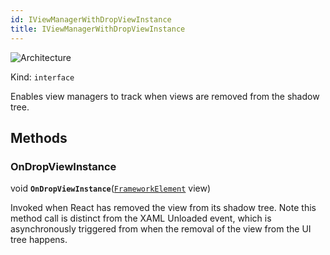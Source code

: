 ```yaml
---
id: IViewManagerWithDropViewInstance
title: IViewManagerWithDropViewInstance
---
```


![Architecture](https://img.shields.io/badge/architecture-old_only-yellow)

Kind: `interface`

Enables view managers to track when views are removed from the shadow tree. 

## Methods
### OnDropViewInstance
void **`OnDropViewInstance`**([`FrameworkElement`](https://learn.microsoft.com/uwp/api/Windows.UI.Xaml.FrameworkElement) view)

Invoked when React has removed the view from its shadow tree. Note this method call is distinct from the XAML Unloaded event, which is asynchronously triggered from when the removal of the view from the UI tree happens.
